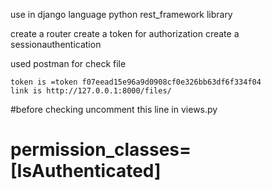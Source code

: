 use in django 
language python
rest_framework library

create a router 
create a token for authorization
create a sessionauthentication

used postman for check file 
    
    token is =token f07eead15e96a9d0908cf0e326bb63df6f334f04
    link is http://127.0.0.1:8000/files/
    

#before checking uncomment this line in views.py
 # permission_classes=[IsAuthenticated]


